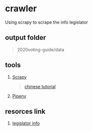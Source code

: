 # crawler

Using scrapy to scrape the info legislator

## output folder

> 2020voting-guide/data

## tools

1. [Scrapy](https://scrapy.org/)
   > [chinese tutorial](https://ithelp.ithome.com.tw/users/20107514/ironman/1919)
2. [Pipenv](https://docs.pipenv.org/en/latest/)

## resorces link

1. [legislator info](https://data.ly.gov.tw/getds.action?id=16)